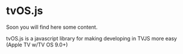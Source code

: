 # tvOS.js

Soon you will find here some content.

tvOS.js is a javascript library for making developing in TVJS more easy (Apple TV w/TV OS 9.0+)
